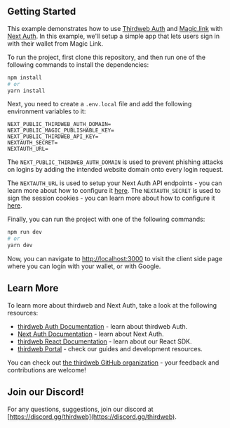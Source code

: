 ## Getting Started

This example demonstrates how to use [Thirdweb Auth](https://portal.thirdweb.com/auth) and [Magic.link](https://magic.link/) with [Next Auth](https://next-auth.js.org/). In this example, we'll setup a simple app that lets users sign in with their wallet from Magic Link.

To run the project, first clone this repository, and then run one of the following commands to install the dependencies:

```bash
npm install
# or
yarn install
```

Next, you need to create a `.env.local` file and add the following environment variables to it:

```.env.local
NEXT_PUBLIC_THIRDWEB_AUTH_DOMAIN=
NEXT_PUBLIC_MAGIC_PUBLISHABLE_KEY=
NEXT_PUBLIC_THIRDWEB_API_KEY=
NEXTAUTH_SECRET=
NEXTAUTH_URL=
```

The `NEXT_PUBLIC_THIRDWEB_AUTH_DOMAIN` is used to prevent phishing attacks on logins by adding the intended website domain onto every login request.

The `NEXTAUTH_URL` is used to setup your Next Auth API endpoints - you can learn more about how to configure it [here](https://next-auth.js.org/configuration/options#nextauth_url). The `NEXTAUTH_SECRET` is used to sign the session cookies - you can learn more about how to configure it [here](https://next-auth.js.org/configuration/options#nextauth_secret).

Finally, you can run the project with one of the following commands:

```bash
npm run dev
# or
yarn dev
```

Now, you can navigate to [http://localhost:3000](http://localhost:3000) to visit the client side page where you can login with your wallet, or with Google.

## Learn More

To learn more about thirdweb and Next Auth, take a look at the following resources:

- [thirdweb Auth Documentation](https://docs.thirdweb.com/auth) - learn about thirdweb Auth.
- [Next Auth Documentation](https://next-auth.js.org/getting-started/introduction) - learn about Next Auth.
- [thirdweb React Documentation](https://docs.thirdweb.com/react) - learn about our React SDK.
- [thirdweb Portal](https://docs.thirdweb.com) - check our guides and development resources.

You can check out [the thirdweb GitHub organization](https://github.com/thirdweb-dev) - your feedback and contributions are welcome!

## Join our Discord!

For any questions, suggestions, join our discord at [https://discord.gg/thirdweb](https://discord.gg/thirdweb).
